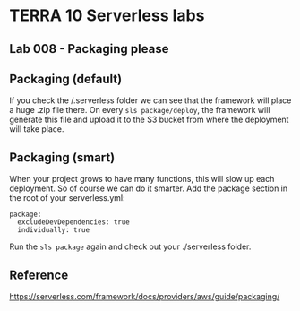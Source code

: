 # TERRA 10 Serverless labs

## Lab 008 - Packaging please

## Packaging (default)
If you check the /.serverless folder we can see that the framework will place a huge .zip file there. On every `sls package/deploy`, the framework will generate this file and upload it to the S3 bucket from where the deployment will take place.

## Packaging (smart)
When your project grows to have many functions, this will slow up each deployment. So of course we can do it smarter. Add the package section in the root of your serverless.yml:

```
package:
  excludeDevDependencies: true
  individually: true
```
Run the `sls package` again and check out your ./serverless folder.

## Reference
https://serverless.com/framework/docs/providers/aws/guide/packaging/